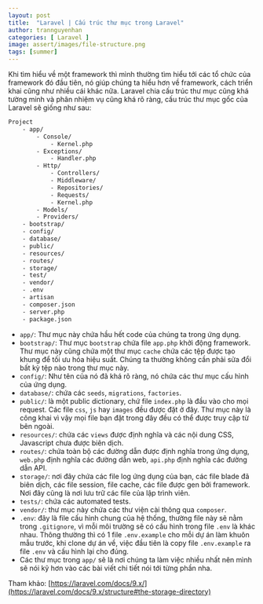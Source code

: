 ```yaml
---
layout: post
title:  "Laravel | Cấu trúc thư mục trong Laravel"
author: trannguyenhan
categories: [ Laravel ]
image: assert/images/file-structure.png
tags: [summer]
---
```

Khi tìm hiểu về một framework thì mình thường tìm hiểu tới các tổ chức của framework đó đầu tiên, nó giúp chúng ta hiểu hơn về framework, cách triển khai cũng như nhiều cái khác nữa. Laravel chia cấu trúc thư mục cũng khá tường minh và phân nhiệm vụ cũng khá rõ ràng, cấu trúc thư mục gốc của Laravel sẽ giống như sau:

```bash
Project
    - app/
        - Console/
            - Kernel.php
        - Exceptions/
            - Handler.php
        - Http/
            - Controllers/
            - Middleware/
            - Repositories/
            - Requests/
            - Kernel.php
        - Models/
        - Providers/
    - bootstrap/
    - config/
    - database/
    - public/
    - resources/
    - routes/
    - storage/
    - test/
    - vendor/
    - .env
    - artisan
    - composer.json
    - server.php
    - package.json
```

- `app/`: Thư mục này chứa hầu hết code của chúng ta trong ứng dụng.
- `bootstrap/`: Thư mục `bootstrap` chứa file `app.php` khởi động framework. Thư mục này cũng chứa một thư mục `cache` chứa các tệp được tạo khung để tối ưu hóa hiệu suất. Chúng ta thường không cần phải sửa đổi bất kỳ tệp nào trong thư mục này.
- `config/`: Như tên của nó đã khá rõ ràng, nó chứa các thư mục cấu hình của ứng dụng.
- `database/`: chứa các `seeds`, `migrations`, `factories`.
- `public/`: là một public dictionary, chứ file `index.php` là đầu vào cho mọi request. Các file `css`, `js` hay `images` đều được đặt ở đây. Thư mục này là công khai vì vậy mọi file bạn đặt trong đây đều có thể được truy cập từ bên ngoài.
- `resources/`: chứa các `views` được định nghĩa và các nội dung CSS, Javascript chưa được biên dịch.
- `routes/`: chứa toàn bộ các đường dẫn được định nghĩa trong ứng dụng, `web.php` định nghĩa các đường dẫn web, `api.php` định nghĩa các đường dẫn API.
- `storage/`: nơi đây chứa các file log ứng dụng của bạn, các file blade đã biên dịch, các file session, file cache, các file được gen bởi framework. Nơi đây cũng là nơi lưu trữ các file của lập trình viên.
- `tests/`: chứa các automated tests.
- `vendor/`: thư mục này chứa các thư viện cài thông qua `composer`.
- `.env`: đây là file cấu hình chung của hệ thống, thường file này sẽ nằm trong `.gitignore`, vì mỗi môi trường sẽ có cấu hình trong file `.env` là khác nhau. Thông thường thì có 1 file `.env.example` cho mỗi dự án làm khuôn mẫu trước, khi clone dự án về, việc đầu tiên là copy file `.env.example` ra file `.env` và cấu hình lại cho đúng.
- Các thư mục trong `app/` sẽ là nơi chúng ta làm việc nhiều nhất nên mình sẽ nói kỹ hơn vào các bài viết chi tiết nói tới từng phần nha.


Tham khảo: [https://laravel.com/docs/9.x/](https://laravel.com/docs/9.x/structure#the-storage-directory)
